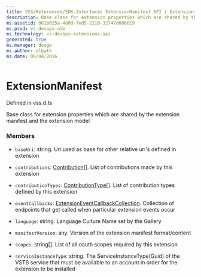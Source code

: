 ```yaml
---
title: VSS/References/SDK.Interfaces ExtensionManifest API | Extensions for Visual Studio Team Services
description: Base class for extension properties which are shared by the extension manifest and the extension model
ms.assetid: 061b025a-4d0d-fed5-2110-32747d086619
ms.prod: vs-devops-alm
ms.technology: vs-devops-extensions-api
generated: true
ms.manager: douge
ms.author: elbatk
ms.date: 08/04/2016
---
```


# ExtensionManifest

Defined in vss.d.ts


Base class for extension properties which are shared by the extension manifest and the extension model 

### Members

* `baseUri`: string. Uri used as base for other relative uri&#x27;s defined in extension

* `contributions`: [Contribution](../../../VSS/References/SDK_Interfaces/Contribution.md)[]. List of contributions made by this extension

* `contributionTypes`: [ContributionType](../../../VSS/References/SDK_Interfaces/ContributionType.md)[]. List of contribution types defined by this extension

* `eventCallbacks`: [ExtensionEventCallbackCollection](../../../VSS/References/SDK_Interfaces/ExtensionEventCallbackCollection.md). Collection of endpoints that get called when particular extension events occur

* `language`: string. Language Culture Name set by the Gallery

* `manifestVersion`: any. Version of the extension manifest format/content

* `scopes`: string[]. List of all oauth scopes required by this extension

* `serviceInstanceType`: string. The ServiceInstanceType(Guid) of the VSTS service that must be available to an account in order for the extension to be installed

